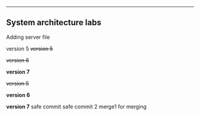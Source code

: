 ------------------------------------
System architecture labs
------------------------------------

Adding server file

version 5
~~version 5~~

~~version 6~~

**version 7**

~~version 5~~

**version 6**

**version 7**
safe commit
safe commit 2
merge1
for merging
